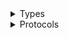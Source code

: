 <details>
<summary>Types</summary>

  - [MarketplaceCatalogClient](/aws-sdk-swift/reference/0.x/AWSMarketplaceCatalog/MarketplaceCatalogClient)
  - [MarketplaceCatalogClient.MarketplaceCatalogClientConfiguration](/aws-sdk-swift/reference/0.x/AWSMarketplaceCatalog/MarketplaceCatalogClient.MarketplaceCatalogClientConfiguration)
  - [MarketplaceCatalogClientLogHandlerFactory](/aws-sdk-swift/reference/0.x/AWSMarketplaceCatalog/MarketplaceCatalogClientLogHandlerFactory)
  - [MarketplaceCatalogClientTypes](/aws-sdk-swift/reference/0.x/AWSMarketplaceCatalog/MarketplaceCatalogClientTypes)

</details>

<details>
<summary>Protocols</summary>

  - [MarketplaceCatalogClientProtocol](/aws-sdk-swift/reference/0.x/AWSMarketplaceCatalog/MarketplaceCatalogClientProtocol)

</details>
